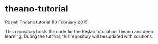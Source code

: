 # theano-tutorial
Reslab Theano tutorial (10 February 2015)

This repository hosts the code for the Reslab tutorial on Theano and deep learning. During the tutorial, this repository will be updated with solutions.